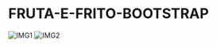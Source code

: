 # FRUTA-E-FRITO-BOOTSTRAP
![IMG1](https://user-images.githubusercontent.com/103015143/204926268-63550343-2092-42a4-bb1f-4183f12c6e91.jpg)
![IMG2](https://user-images.githubusercontent.com/103015143/204926281-1ecd9055-0b8d-426f-b226-4d1ec8e7c543.jpg)
